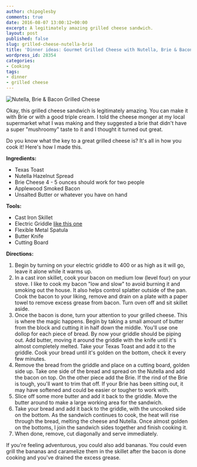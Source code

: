 ```yaml
---
author: chipoglesby
comments: true
date: 2016-08-07 13:00:12+00:00
excerpt: A legitimately amazing grilled cheese sandwich.
layout: post
published: false
slug: grilled-cheese-nutella-brie
title: 'Dinner ideas: Gourmet Grilled Cheese with Nutella, Brie & Bacon'
wordpress_id: 28354
categories:
- Cooking
tags:
- dinner
- grilled cheese
---
```


![Nutella, Brie & Bacon Grilled Cheese](http://www.chipoglesby.com/wp-content/uploads/2016/07/brie-1.jpg)

Okay, this grilled cheese sandwich is legitimately amazing. You can make it with Brie or with a good triple cream. I told the cheese monger at my local supermarket what I was making and they suggested a brie that didn't have a super "mushroomy" taste to it and I thought it turned out great.

Do you know what the key to a great grilled cheese is? It's all in how you cook it! Here's how I made this.

**Ingredients:**

  * Texas Toast
  * Nutella Hazelnut Spread
  * Brie Cheese 4 - 5 ounces should work for two people
  * Applewood Smoked Bacon
  * Unsalted Butter or whatever you have on hand

**Tools:**

  * Cast Iron Skillet
  * Electric Griddle [like this one](http://www1.macys.com/shop/product/presto-07030-griddle-jumbo-cool-touch?ID=136866)
  * Flexible Metal Spatula
  * Butter Knife
  * Cutting Board

**Directions:**

  1. Begin by turning on your electric griddle to 400 or as high as it will go, leave it alone while it warms up.
  2. In a cast iron skillet, cook your bacon on medium low (level four) on your stove. I like to cook my bacon "low and slow" to avoid burning it and smoking out the house. It also helps control splatter outside of the pan. Cook the bacon to your liking, remove and drain on a plate with a paper towel to remove excess grease from bacon. Turn oven off and sit skillet aside.
  3. Once the bacon is done, turn your attention to your grilled cheese. This is where the magic happens. Begin by taking a small amount of butter from the block and cutting it in half down the middle. You'll use one dollop for each piece of bread. By now your griddle should be piping out. Add butter, moving it around the griddle with the knife until it's almost completely melted. Take your Texas Toast and add it to the griddle. Cook your bread until it's golden on the bottom, check it every few minutes.
  4. Remove the bread from the griddle and place on a cutting board, golden side up. Take one side of the bread and spread on the Nutella and add the bacon on top. On the other piece add the Brie. If the rind of the Brie is tough, you'll want to trim that off. If your Brie has been sitting out, it may have softened and could be easier or tougher to work with.
  5. Slice off some more butter and add it back to the griddle. Move the butter around to make a large working area for the sandwich.
  6. Take your bread and add it back to the griddle, with the uncooked side on the bottom. As the sandwich continues to cook, the heat will rise through the bread, melting the cheese and Nutella. Once almost golden on the bottoms, I join the sandwich sides together and finish cooking it.
  7. When done, remove, cut diagonally and serve immediately.

If you're feeling adventurous, you could also add bananas. You could even grill the bananas and caramelize them in the skillet after the bacon is done cooking and you've drained the excess grease.
